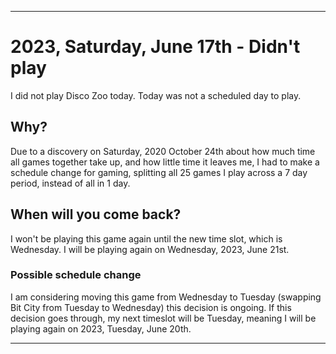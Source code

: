 
***

# 2023, Saturday, June 17th - Didn't play

I did not play Disco Zoo today. Today was not a scheduled day to play.

## Why?

Due to a discovery on Saturday, 2020 October 24th about how much time all games together take up, and how little time it leaves me, I had to make a schedule change for gaming, splitting all 25 games I play across a 7 day period, instead of all in 1 day.

## When will you come back?

I won't be playing this game again until the new time slot, which is Wednesday. I will be playing again on Wednesday, 2023, June 21st.

### Possible schedule change

I am considering moving this game from Wednesday to Tuesday (swapping Bit City from Tuesday to Wednesday) this decision is ongoing. If this decision goes through, my next timeslot will be Tuesday, meaning I will be playing again on 2023, Tuesday, June 20th.

***
